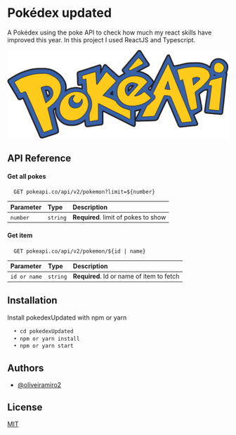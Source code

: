 
# Pokédex updated

A Pokédex using the poke API to check how much my react skills have improved this year. In this project I used ReactJS and Typescript.


![Logo](https://raw.githubusercontent.com/PokeAPI/media/master/logo/pokeapi.svg?sanitize=true)


## API Reference

#### Get all pokes

```https
  GET pokeapi.co/api/v2/pokemon?limit=${number}
```

| Parameter   | Type     | Description                          |
| :--------   | :------- | :----------------------------------- |
| `number`    | `string` | **Required**. limit of pokes to show |

#### Get item

```https
  GET pokeapi.co/api/v2/pokemon/${id | name}
```

| Parameter   | Type     | Description                               |
| :--------   | :------- | :---------------------------------------- |
| `id or name`| `string` | **Required**. Id or name of item to fetch |



## Installation

Install pokedexUpdated with npm or yarn

```bash
  • cd pokedexUpdated
  • npm or yarn install
  • npm or yarn start
```
    
## Authors

- [@oliveiramiro2](https://www.github.com/oliveiramiro2)


## License

[MIT](https://choosealicense.com/licenses/mit/)

